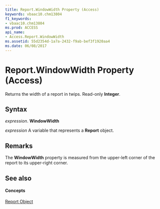 ```yaml
---
title: Report.WindowWidth Property (Access)
keywords: vbaac10.chm13804
f1_keywords:
- vbaac10.chm13804
ms.prod: ACCESS
api_name:
- Access.Report.WindowWidth
ms.assetid: 55d2354d-1a7a-2432-f9ab-bef3f1920aa4
ms.date: 06/08/2017
---
```



# Report.WindowWidth Property (Access)

Returns the width of a report in twips. Read-only  **Integer**.


## Syntax

 _expression_. **WindowWidth**

 _expression_ A variable that represents a **Report** object.


## Remarks

The  **WindowWidth** property is measured from the upper-left corner of the report to its upper-right corner.


## See also


#### Concepts


[Report Object](report-object-access.md)

